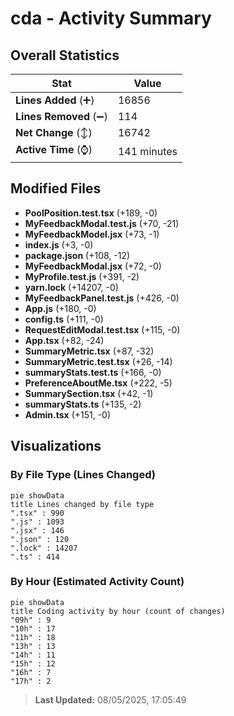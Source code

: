 # cda - Activity Summary 

## Overall Statistics

| Stat                   | Value                                                             |
| ---------------------- | ----------------------------------------------------------------- |
| **Lines Added** (➕)   | 16856                                          |
| **Lines Removed** (➖) | 114                                        |
| **Net Change** (↕)    | 16742                |
| **Active Time** (⌚)   | 141 minutes |


## Modified Files
- **PoolPosition.test.tsx** (+189, -0)
- **MyFeedbackModal.test.js** (+70, -21)
- **MyFeedbackModel.jsx** (+73, -1)
- **index.js** (+3, -0)
- **package.json** (+108, -12)
- **MyFeedbackModal.jsx** (+72, -0)
- **MyProfile.test.js** (+391, -2)
- **yarn.lock** (+14207, -0)
- **MyFeedbackPanel.test.js** (+426, -0)
- **App.js** (+180, -0)
- **config.ts** (+111, -0)
- **RequestEditModal.test.tsx** (+115, -0)
- **App.tsx** (+82, -24)
- **SummaryMetric.tsx** (+87, -32)
- **SummaryMetric.test.tsx** (+26, -14)
- **summaryStats.test.ts** (+166, -0)
- **PreferenceAboutMe.tsx** (+222, -5)
- **SummarySection.tsx** (+42, -1)
- **summaryStats.ts** (+135, -2)
- **Admin.tsx** (+151, -0)

## Visualizations

### By File Type (Lines Changed)

```mermaid
pie showData
title Lines changed by file type
".tsx" : 990
".js" : 1093
".jsx" : 146
".json" : 120
".lock" : 14207
".ts" : 414
```

### By Hour (Estimated Activity Count)

```mermaid
pie showData
title Coding activity by hour (count of changes)
"09h" : 9
"10h" : 17
"11h" : 18
"13h" : 13
"14h" : 11
"15h" : 12
"16h" : 7
"17h" : 2
```


> **Last Updated:** 08/05/2025, 17:05:49